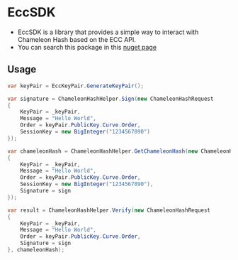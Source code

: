 # EccSDK 
- EccSDK is a library that provides a simple way to interact with Chameleon Hash based on the ECC API.
- You can search this package in this [nuget page](https://www.nuget.org/packages/EccSDK)

## Usage
```csharp
var keyPair = EccKeyPair.GenerateKeyPair();

var signature = ChameleonHashHelper.Sign(new ChameleonHashRequest
{
    KeyPair = _keyPair,
    Message = "Hello World",
    Order = keyPair.PublicKey.Curve.Order,
    SessionKey = new BigInteger("1234567890")
});

var chameleonHash = ChameleonHashHelper.GetChameleonHash(new ChameleonHashRequest
{
    KeyPair = _keyPair,
    Message = "Hello World",
    Order = keyPair.PublicKey.Curve.Order,
    SessionKey = new BigInteger("1234567890"),
    Signature = sign
});

var result = ChameleonHashHelper.Verify(new ChameleonHashRequest
{
    KeyPair = _keyPair,
    Message = "Hello World",
    Order = keyPair.PublicKey.Curve.Order,
    Signature = sign
}, chameleonHash);
```
